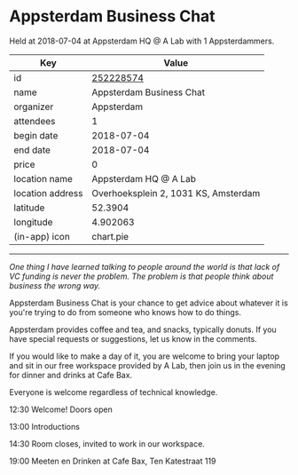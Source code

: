 # Appsterdam Business Chat
Held at 2018-07-04 at Appsterdam HQ @ A Lab with 1 Appsterdammers.
        
|Key|Value
|---|---|
|id|[252228574](https://www.meetup.com/appsterdam/events/252228574/)|
|name|Appsterdam Business Chat|
|organizer|Appsterdam|
|attendees|1|
|begin date|2018-07-04|
|end date|2018-07-04|
|price|0|
|location name|Appsterdam HQ @ A Lab|
|location address|Overhoeksplein 2, 1031 KS, Amsterdam|
|latitude|52.3904|
|longitude|4.902063|
|(in-app) icon|chart.pie|

---

*One thing I have learned talking to people around the world is that lack of VC funding is never the problem. The problem is that people think about business the wrong way.*

Appsterdam Business Chat is your chance to get advice about whatever it is you're trying to do from someone who knows how to do things.

Appsterdam provides coffee and tea, and snacks, typically donuts. If you have special requests or suggestions, let us know in the comments.

If you would like to make a day of it, you are welcome to bring your laptop and sit in our free workspace provided by A Lab, then join us in the evening for dinner and drinks at Cafe Bax.

Everyone is welcome regardless of technical knowledge.

12:30 Welcome! Doors open

13:00 Introductions

14:30 Room closes, invited to work in our workspace.

19:00 Meeten en Drinken at Cafe Bax, Ten Katestraat 119



